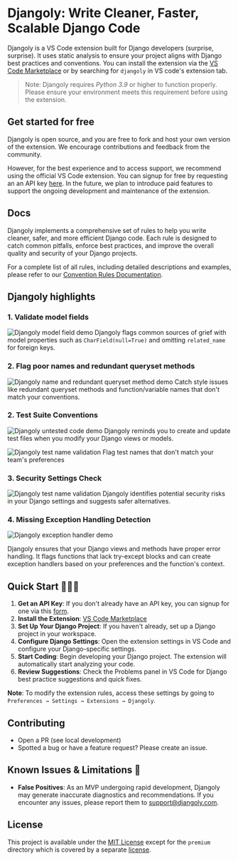 # Djangoly: Write Cleaner, Faster, Scalable Django Code

Djangoly is a VS Code extension built for Django developers (surprise, surprise). It uses static analysis to ensure your project aligns with Django best practices and conventions. You can install the extension via the [VS Code Marketplace](https://marketplace.visualstudio.com/items?itemName=Alchemized.djangoly) or by searching for `djangoly` in VS code's extension tab.

> Note: Djangoly requires _Python 3.9_ or higher to function properly. Please ensure your environment meets this requirement before using the extension.


## Get started for free

Djangoly is open source, and you are free to fork and host your own version of the extension. We encourage contributions and feedback from the community.

However, for the best experience and to access support, we recommend using the official VS Code extension. You can signup for free by requesting an an API key [here](https://forms.gle/gEEZdfhWpQyQh2qVA). In the future, we plan to introduce paid features to support the ongoing development and maintenance of the extension.


## Docs

Djangoly implements a comprehensive set of rules to help you write cleaner, safer, and more efficient Django code. Each rule is designed to catch common pitfalls, enforce best practices, and improve the overall quality and security of your Django projects.

For a complete list of all rules, including detailed descriptions and examples, please refer to our [Convention Rules Documentation](https://github.com/software-trizzey/djangoly-docs/blob/main/docs/CONVENTION_RULES.md).


## Djangoly highlights

### 1. Validate model fields

![Djangoly model field demo](https://raw.githubusercontent.com/software-trizzey/images/refs/heads/main/assets/images/djangoly-model-field-validation-demo.gif)
Djangoly flags common sources of grief with model properties such as `CharField(null=True)` and omitting `related_name` for foreign keys.

### 2. Flag poor names and redundant queryset methods

![Djangoly name and redundant queryset method demo](https://raw.githubusercontent.com/software-trizzey/images/refs/heads/main/assets/images/djangoly-function-name-and-queryset-demo.gif)
Catch style issues like redundant queryset methods and function/variable names that don't match your conventions.


### 2. Test Suite Conventions

![Djangoly untested code demo](https://raw.githubusercontent.com/software-trizzey/images/main/assets/images/flag-untested-api-code.gif)
Djangoly reminds you to create and update test files when you modify your Django views or models.


![Djangoly test name validation](https://raw.githubusercontent.com/software-trizzey/images/refs/heads/main/assets/images/djangoly-test-name-validation.png)
Flag test names that don't match your team's preferences


### 3. Security Settings Check

![Djangoly test name validation](https://raw.githubusercontent.com/software-trizzey/images/refs/heads/main/assets/images/djangoly-settings-validation.png)
Djangoly identifies potential security risks in your Django settings and suggests safer alternatives.


### 4. Missing Exception Handling Detection

![Djangoly exception handler demo](https://raw.githubusercontent.com/software-trizzey/images/main/assets/images/djangoly-exception-handler-demo.gif)

Djangoly ensures that your Django views and methods have proper error handling. It flags functions that lack try-except blocks and can create exception handlers based on your preferences and the function's context.


## Quick Start 🏃‍♂️💨

1. **Get an API Key**: If you don't already have an API key, you can signup for one via this [form](https://forms.gle/gEEZdfhWpQyQh2qVA).
2. **Install the Extension**: [VS Code Marketplace](https://marketplace.visualstudio.com/items?itemName=Alchemized.djangoly)
3. **Set Up Your Django Project**: If you haven't already, set up a Django project in your workspace.
4. **Configure Django Settings**: Open the extension settings in VS Code and configure your Django-specific settings.
5. **Start Coding**: Begin developing your Django project. The extension will automatically start analyzing your code.
6. **Review Suggestions**: Check the Problems panel in VS Code for Django best practice suggestions and quick fixes.

**Note**: To modify the extension rules, access these settings by going to `Preferences → Settings → Extensions → Djangoly`.


## Contributing

- Open a PR (see local development)
- Spotted a bug or have a feature request? Please create an issue.


## Known Issues & Limitations 🐞

- **False Positives**: As an MVP undergoing rapid development, Djangoly may generate inaccurate diagnostics and recommendations. If you encounter any issues, please report them to [support@djangoly.com](mailto:support@djangoly.com).


## License

This project is available under the [MIT License](LICENSE.md) except for the `premium` directory which is covered by a separate [license](server/bundled/tools/python/djangoly/premium/LICENSE.md).